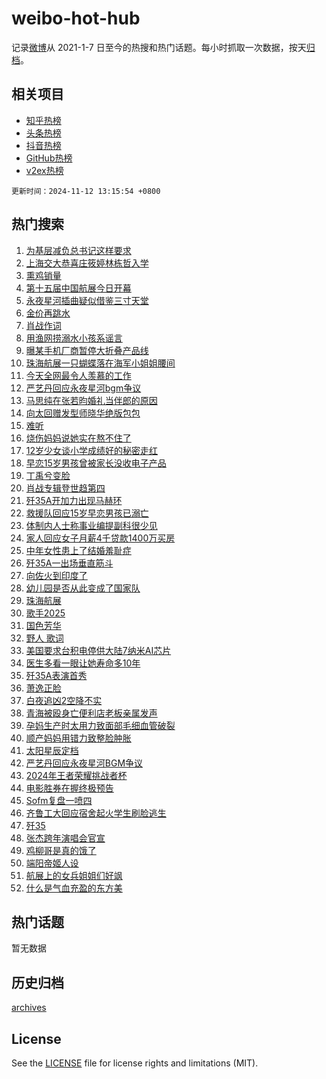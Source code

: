 # weibo-hot-hub

记录[微博](https://www.weibo.com)从 2021-1-7 日至今的热搜和热门话题。每小时抓取一次数据，按天[归档](archives)。

## 相关项目

- [知乎热榜](https://github.com/lonnyzhang423/zhihu-hot-hub)
- [头条热榜](https://github.com/lonnyzhang423/toutiao-hot-hub)
- [抖音热榜](https://github.com/lonnyzhang423/douyin-hot-hub)
- [GitHub热榜](https://github.com/lonnyzhang423/github-hot-hub)
- [v2ex热榜](https://github.com/lonnyzhang423/v2ex-hot-hub)


`更新时间：2024-11-12 13:15:54 +0800`

## 热门搜索

1. [为基层减负总书记这样要求](https://m.weibo.cn/search?containerid=100103type%3D1%26t%3D10%26q%3D%23%E4%B8%BA%E5%9F%BA%E5%B1%82%E5%87%8F%E8%B4%9F%E6%80%BB%E4%B9%A6%E8%AE%B0%E8%BF%99%E6%A0%B7%E8%A6%81%E6%B1%82%23&stream_entry_id=51&isnewpage=1&extparam=seat%3D1%26cate%3D10103%26pos%3D0%26filter_type%3Drealtimehot%26q%3D%2523%25E4%25B8%25BA%25E5%259F%25BA%25E5%25B1%2582%25E5%2587%258F%25E8%25B4%259F%25E6%2580%25BB%25E4%25B9%25A6%25E8%25AE%25B0%25E8%25BF%2599%25E6%25A0%25B7%25E8%25A6%2581%25E6%25B1%2582%2523%26c_type%3D51%26stream_entry_id%3D51%26dgr%3D0%26display_time%3D1731388552%26pre_seqid%3D17313885528670184328383)
1. [上海交大恭喜庄筱婷林栋哲入学](https://m.weibo.cn/search?containerid=100103type%3D1%26t%3D10%26q%3D%E4%B8%8A%E6%B5%B7%E4%BA%A4%E5%A4%A7%E6%81%AD%E5%96%9C%E5%BA%84%E7%AD%B1%E5%A9%B7%E6%9E%97%E6%A0%8B%E5%93%B2%E5%85%A5%E5%AD%A6&stream_entry_id=31&isnewpage=1&extparam=seat%3D1%26flag%3D1%26band_rank%3D1%26stream_entry_id%3D31%26realpos%3D1%26lcate%3D5001%26pos%3D0%26filter_type%3Drealtimehot%26q%3D%25E4%25B8%258A%25E6%25B5%25B7%25E4%25BA%25A4%25E5%25A4%25A7%25E6%2581%25AD%25E5%2596%259C%25E5%25BA%2584%25E7%25AD%25B1%25E5%25A9%25B7%25E6%259E%2597%25E6%25A0%258B%25E5%2593%25B2%25E5%2585%25A5%25E5%25AD%25A6%26c_type%3D31%26cate%3D5001%26dgr%3D0%26display_time%3D1731388552%26pre_seqid%3D17313885528670184328383)
1. [熏鸡销量](https://m.weibo.cn/search?containerid=100103type%3D1%26t%3D10%26q%3D%E7%86%8F%E9%B8%A1%E9%94%80%E9%87%8F&stream_entry_id=31&isnewpage=1&extparam=seat%3D1%26flag%3D1%26band_rank%3D2%26stream_entry_id%3D31%26realpos%3D2%26lcate%3D5001%26pos%3D1%26filter_type%3Drealtimehot%26q%3D%25E7%2586%258F%25E9%25B8%25A1%25E9%2594%2580%25E9%2587%258F%26c_type%3D31%26cate%3D5001%26dgr%3D0%26display_time%3D1731388552%26pre_seqid%3D17313885528670184328383)
1. [第十五届中国航展今日开幕](https://m.weibo.cn/search?containerid=100103type%3D1%26t%3D10%26q%3D%23%E7%AC%AC%E5%8D%81%E4%BA%94%E5%B1%8A%E4%B8%AD%E5%9B%BD%E8%88%AA%E5%B1%95%E4%BB%8A%E6%97%A5%E5%BC%80%E5%B9%95%23&stream_entry_id=31&isnewpage=1&extparam=seat%3D1%26flag%3D0%26band_rank%3D3%26stream_entry_id%3D31%26realpos%3D3%26lcate%3D5001%26pos%3D2%26filter_type%3Drealtimehot%26q%3D%2523%25E7%25AC%25AC%25E5%258D%2581%25E4%25BA%2594%25E5%25B1%258A%25E4%25B8%25AD%25E5%259B%25BD%25E8%2588%25AA%25E5%25B1%2595%25E4%25BB%258A%25E6%2597%25A5%25E5%25BC%2580%25E5%25B9%2595%2523%26c_type%3D31%26cate%3D5001%26dgr%3D0%26display_time%3D1731388552%26pre_seqid%3D17313885528670184328383)
1. [永夜星河插曲疑似借鉴三寸天堂](https://m.weibo.cn/search?containerid=100103type%3D1%26t%3D10%26q%3D%23%E6%B0%B8%E5%A4%9C%E6%98%9F%E6%B2%B3%E6%8F%92%E6%9B%B2%E7%96%91%E4%BC%BC%E5%80%9F%E9%89%B4%E4%B8%89%E5%AF%B8%E5%A4%A9%E5%A0%82%23&stream_entry_id=31&isnewpage=1&extparam=seat%3D1%26flag%3D1%26band_rank%3D4%26stream_entry_id%3D31%26realpos%3D4%26lcate%3D5001%26pos%3D3%26filter_type%3Drealtimehot%26q%3D%2523%25E6%25B0%25B8%25E5%25A4%259C%25E6%2598%259F%25E6%25B2%25B3%25E6%258F%2592%25E6%259B%25B2%25E7%2596%2591%25E4%25BC%25BC%25E5%2580%259F%25E9%2589%25B4%25E4%25B8%2589%25E5%25AF%25B8%25E5%25A4%25A9%25E5%25A0%2582%2523%26c_type%3D31%26cate%3D5001%26dgr%3D0%26display_time%3D1731388552%26pre_seqid%3D17313885528670184328383)
1. [金价再跳水](https://m.weibo.cn/search?containerid=100103type%3D1%26t%3D10%26q%3D%23%E9%87%91%E4%BB%B7%E5%86%8D%E8%B7%B3%E6%B0%B4%23&stream_entry_id=31&isnewpage=1&extparam=seat%3D1%26flag%3D2%26band_rank%3D5%26stream_entry_id%3D31%26realpos%3D5%26lcate%3D5001%26pos%3D4%26filter_type%3Drealtimehot%26q%3D%2523%25E9%2587%2591%25E4%25BB%25B7%25E5%2586%258D%25E8%25B7%25B3%25E6%25B0%25B4%2523%26c_type%3D31%26cate%3D5001%26dgr%3D0%26display_time%3D1731388552%26pre_seqid%3D17313885528670184328383)
1. [肖战作词](https://m.weibo.cn/search?containerid=100103type%3D1%26t%3D10%26q%3D%23%E8%82%96%E6%88%98%E4%BD%9C%E8%AF%8D%23&stream_entry_id=31&isnewpage=1&extparam=seat%3D1%26flag%3D16%26band_rank%3D6%26stream_entry_id%3D31%26realpos%3D6%26lcate%3D5001%26pos%3D5%26filter_type%3Drealtimehot%26q%3D%2523%25E8%2582%2596%25E6%2588%2598%25E4%25BD%259C%25E8%25AF%258D%2523%26c_type%3D31%26cate%3D5001%26dgr%3D0%26display_time%3D1731388552%26pre_seqid%3D17313885528670184328383)
1. [用渔网捞溺水小孩系谣言](https://m.weibo.cn/search?containerid=100103type%3D1%26t%3D10%26q%3D%23%E7%94%A8%E6%B8%94%E7%BD%91%E6%8D%9E%E6%BA%BA%E6%B0%B4%E5%B0%8F%E5%AD%A9%E7%B3%BB%E8%B0%A3%E8%A8%80%23&stream_entry_id=31&isnewpage=1&extparam=seat%3D1%26cate%3D5001%26band_rank%3D7%26stream_entry_id%3D31%26is_ad_pos%3D1%26lcate%3D5001%26pos%3D6%26filter_type%3Drealtimehot%26q%3D%2523%25E7%2594%25A8%25E6%25B8%2594%25E7%25BD%2591%25E6%258D%259E%25E6%25BA%25BA%25E6%25B0%25B4%25E5%25B0%258F%25E5%25AD%25A9%25E7%25B3%25BB%25E8%25B0%25A3%25E8%25A8%2580%2523%26c_type%3D31%26dgr%3D0%26adid%3D263979%26display_time%3D1731388552%26pre_seqid%3D17313885528670184328383)
1. [曝某手机厂商暂停大折叠产品线](https://m.weibo.cn/search?containerid=100103type%3D1%26t%3D10%26q%3D%23%E6%9B%9D%E6%9F%90%E6%89%8B%E6%9C%BA%E5%8E%82%E5%95%86%E6%9A%82%E5%81%9C%E5%A4%A7%E6%8A%98%E5%8F%A0%E4%BA%A7%E5%93%81%E7%BA%BF%23&stream_entry_id=31&isnewpage=1&extparam=seat%3D1%26flag%3D0%26band_rank%3D7%26stream_entry_id%3D31%26realpos%3D7%26lcate%3D5001%26pos%3D7%26filter_type%3Drealtimehot%26q%3D%2523%25E6%259B%259D%25E6%259F%2590%25E6%2589%258B%25E6%259C%25BA%25E5%258E%2582%25E5%2595%2586%25E6%259A%2582%25E5%2581%259C%25E5%25A4%25A7%25E6%258A%2598%25E5%258F%25A0%25E4%25BA%25A7%25E5%2593%2581%25E7%25BA%25BF%2523%26c_type%3D31%26cate%3D5001%26dgr%3D0%26display_time%3D1731388552%26pre_seqid%3D17313885528670184328383)
1. [珠海航展一只蝴蝶落在海军小姐姐腰间](https://m.weibo.cn/search?containerid=100103type%3D1%26t%3D10%26q%3D%23%E7%8F%A0%E6%B5%B7%E8%88%AA%E5%B1%95%E4%B8%80%E5%8F%AA%E8%9D%B4%E8%9D%B6%E8%90%BD%E5%9C%A8%E6%B5%B7%E5%86%9B%E5%B0%8F%E5%A7%90%E5%A7%90%E8%85%B0%E9%97%B4%23&stream_entry_id=31&isnewpage=1&extparam=seat%3D1%26flag%3D0%26band_rank%3D8%26stream_entry_id%3D31%26realpos%3D8%26lcate%3D5001%26pos%3D8%26filter_type%3Drealtimehot%26q%3D%2523%25E7%258F%25A0%25E6%25B5%25B7%25E8%2588%25AA%25E5%25B1%2595%25E4%25B8%2580%25E5%258F%25AA%25E8%259D%25B4%25E8%259D%25B6%25E8%2590%25BD%25E5%259C%25A8%25E6%25B5%25B7%25E5%2586%259B%25E5%25B0%258F%25E5%25A7%2590%25E5%25A7%2590%25E8%2585%25B0%25E9%2597%25B4%2523%26c_type%3D31%26cate%3D5001%26dgr%3D0%26display_time%3D1731388552%26pre_seqid%3D17313885528670184328383)
1. [今天全网最令人羡慕的工作](https://m.weibo.cn/search?containerid=100103type%3D1%26t%3D10%26q%3D%23%E4%BB%8A%E5%A4%A9%E5%85%A8%E7%BD%91%E6%9C%80%E4%BB%A4%E4%BA%BA%E7%BE%A1%E6%85%95%E7%9A%84%E5%B7%A5%E4%BD%9C%23&stream_entry_id=31&isnewpage=1&extparam=seat%3D1%26flag%3D1%26band_rank%3D9%26stream_entry_id%3D31%26realpos%3D9%26lcate%3D5001%26pos%3D9%26filter_type%3Drealtimehot%26q%3D%2523%25E4%25BB%258A%25E5%25A4%25A9%25E5%2585%25A8%25E7%25BD%2591%25E6%259C%2580%25E4%25BB%25A4%25E4%25BA%25BA%25E7%25BE%25A1%25E6%2585%2595%25E7%259A%2584%25E5%25B7%25A5%25E4%25BD%259C%2523%26c_type%3D31%26cate%3D5001%26dgr%3D0%26display_time%3D1731388552%26pre_seqid%3D17313885528670184328383)
1. [严艺丹回应永夜星河bgm争议](https://m.weibo.cn/search?containerid=100103type%3D1%26t%3D10%26q%3D%23%E4%B8%A5%E8%89%BA%E4%B8%B9%E5%9B%9E%E5%BA%94%E6%B0%B8%E5%A4%9C%E6%98%9F%E6%B2%B3bgm%E4%BA%89%E8%AE%AE%23&stream_entry_id=31&isnewpage=1&extparam=seat%3D1%26flag%3D1%26band_rank%3D10%26stream_entry_id%3D31%26realpos%3D10%26lcate%3D5001%26pos%3D10%26filter_type%3Drealtimehot%26q%3D%2523%25E4%25B8%25A5%25E8%2589%25BA%25E4%25B8%25B9%25E5%259B%259E%25E5%25BA%2594%25E6%25B0%25B8%25E5%25A4%259C%25E6%2598%259F%25E6%25B2%25B3bgm%25E4%25BA%2589%25E8%25AE%25AE%2523%26c_type%3D31%26cate%3D5001%26dgr%3D0%26display_time%3D1731388552%26pre_seqid%3D17313885528670184328383)
1. [马思纯在张若昀婚礼当伴郎的原因](https://m.weibo.cn/search?containerid=100103type%3D1%26t%3D10%26q%3D%E9%A9%AC%E6%80%9D%E7%BA%AF%E5%9C%A8%E5%BC%A0%E8%8B%A5%E6%98%80%E5%A9%9A%E7%A4%BC%E5%BD%93%E4%BC%B4%E9%83%8E%E7%9A%84%E5%8E%9F%E5%9B%A0&stream_entry_id=31&isnewpage=1&extparam=seat%3D1%26flag%3D1%26band_rank%3D11%26stream_entry_id%3D31%26realpos%3D11%26lcate%3D5001%26pos%3D11%26filter_type%3Drealtimehot%26q%3D%25E9%25A9%25AC%25E6%2580%259D%25E7%25BA%25AF%25E5%259C%25A8%25E5%25BC%25A0%25E8%258B%25A5%25E6%2598%2580%25E5%25A9%259A%25E7%25A4%25BC%25E5%25BD%2593%25E4%25BC%25B4%25E9%2583%258E%25E7%259A%2584%25E5%258E%259F%25E5%259B%25A0%26c_type%3D31%26cate%3D5001%26dgr%3D0%26display_time%3D1731388552%26pre_seqid%3D17313885528670184328383)
1. [向太回赠发型师晓华绝版包包](https://m.weibo.cn/search?containerid=100103type%3D1%26t%3D10%26q%3D%23%E5%90%91%E5%A4%AA%E5%9B%9E%E8%B5%A0%E5%8F%91%E5%9E%8B%E5%B8%88%E6%99%93%E5%8D%8E%E7%BB%9D%E7%89%88%E5%8C%85%E5%8C%85%23&stream_entry_id=31&isnewpage=1&extparam=seat%3D1%26flag%3D1%26band_rank%3D12%26stream_entry_id%3D31%26realpos%3D12%26lcate%3D5001%26pos%3D12%26filter_type%3Drealtimehot%26q%3D%2523%25E5%2590%2591%25E5%25A4%25AA%25E5%259B%259E%25E8%25B5%25A0%25E5%258F%2591%25E5%259E%258B%25E5%25B8%2588%25E6%2599%2593%25E5%258D%258E%25E7%25BB%259D%25E7%2589%2588%25E5%258C%2585%25E5%258C%2585%2523%26c_type%3D31%26cate%3D5001%26dgr%3D0%26display_time%3D1731388552%26pre_seqid%3D17313885528670184328383)
1. [难听](https://m.weibo.cn/search?containerid=100103type%3D1%26t%3D10%26q%3D%E9%9A%BE%E5%90%AC&stream_entry_id=31&isnewpage=1&extparam=seat%3D1%26flag%3D2%26band_rank%3D13%26stream_entry_id%3D31%26realpos%3D13%26lcate%3D5001%26pos%3D13%26filter_type%3Drealtimehot%26q%3D%25E9%259A%25BE%25E5%2590%25AC%26c_type%3D31%26cate%3D5001%26dgr%3D0%26display_time%3D1731388552%26pre_seqid%3D17313885528670184328383)
1. [烧伤妈妈说她实在熬不住了](https://m.weibo.cn/search?containerid=100103type%3D1%26t%3D10%26q%3D%23%E7%83%A7%E4%BC%A4%E5%A6%88%E5%A6%88%E8%AF%B4%E5%A5%B9%E5%AE%9E%E5%9C%A8%E7%86%AC%E4%B8%8D%E4%BD%8F%E4%BA%86%23&stream_entry_id=31&isnewpage=1&extparam=seat%3D1%26flag%3D2%26band_rank%3D14%26stream_entry_id%3D31%26realpos%3D14%26lcate%3D5001%26pos%3D14%26filter_type%3Drealtimehot%26q%3D%2523%25E7%2583%25A7%25E4%25BC%25A4%25E5%25A6%2588%25E5%25A6%2588%25E8%25AF%25B4%25E5%25A5%25B9%25E5%25AE%259E%25E5%259C%25A8%25E7%2586%25AC%25E4%25B8%258D%25E4%25BD%258F%25E4%25BA%2586%2523%26c_type%3D31%26cate%3D5001%26dgr%3D0%26display_time%3D1731388552%26pre_seqid%3D17313885528670184328383)
1. [12岁少女谈小学成绩好的秘密走红](https://m.weibo.cn/search?containerid=100103type%3D1%26t%3D10%26q%3D%2312%E5%B2%81%E5%B0%91%E5%A5%B3%E8%B0%88%E5%B0%8F%E5%AD%A6%E6%88%90%E7%BB%A9%E5%A5%BD%E7%9A%84%E7%A7%98%E5%AF%86%E8%B5%B0%E7%BA%A2%23&stream_entry_id=31&isnewpage=1&extparam=seat%3D1%26flag%3D0%26band_rank%3D15%26stream_entry_id%3D31%26realpos%3D15%26lcate%3D5001%26pos%3D15%26filter_type%3Drealtimehot%26q%3D%252312%25E5%25B2%2581%25E5%25B0%2591%25E5%25A5%25B3%25E8%25B0%2588%25E5%25B0%258F%25E5%25AD%25A6%25E6%2588%2590%25E7%25BB%25A9%25E5%25A5%25BD%25E7%259A%2584%25E7%25A7%2598%25E5%25AF%2586%25E8%25B5%25B0%25E7%25BA%25A2%2523%26c_type%3D31%26cate%3D5001%26dgr%3D0%26display_time%3D1731388552%26pre_seqid%3D17313885528670184328383)
1. [早恋15岁男孩曾被家长没收电子产品](https://m.weibo.cn/search?containerid=100103type%3D1%26t%3D10%26q%3D%23%E6%97%A9%E6%81%8B15%E5%B2%81%E7%94%B7%E5%AD%A9%E6%9B%BE%E8%A2%AB%E5%AE%B6%E9%95%BF%E6%B2%A1%E6%94%B6%E7%94%B5%E5%AD%90%E4%BA%A7%E5%93%81%23&stream_entry_id=31&isnewpage=1&extparam=seat%3D1%26flag%3D0%26band_rank%3D16%26stream_entry_id%3D31%26realpos%3D16%26lcate%3D5001%26pos%3D16%26filter_type%3Drealtimehot%26q%3D%2523%25E6%2597%25A9%25E6%2581%258B15%25E5%25B2%2581%25E7%2594%25B7%25E5%25AD%25A9%25E6%259B%25BE%25E8%25A2%25AB%25E5%25AE%25B6%25E9%2595%25BF%25E6%25B2%25A1%25E6%2594%25B6%25E7%2594%25B5%25E5%25AD%2590%25E4%25BA%25A7%25E5%2593%2581%2523%26c_type%3D31%26cate%3D5001%26dgr%3D0%26display_time%3D1731388552%26pre_seqid%3D17313885528670184328383)
1. [丁禹兮变脸](https://m.weibo.cn/search?containerid=100103type%3D1%26t%3D10%26q%3D%23%E4%B8%81%E7%A6%B9%E5%85%AE%E5%8F%98%E8%84%B8%23&stream_entry_id=31&isnewpage=1&extparam=seat%3D1%26flag%3D1%26band_rank%3D17%26stream_entry_id%3D31%26realpos%3D17%26lcate%3D5001%26pos%3D17%26filter_type%3Drealtimehot%26q%3D%2523%25E4%25B8%2581%25E7%25A6%25B9%25E5%2585%25AE%25E5%258F%2598%25E8%2584%25B8%2523%26c_type%3D31%26cate%3D5001%26dgr%3D0%26display_time%3D1731388552%26pre_seqid%3D17313885528670184328383)
1. [肖战专辑登世趋第四](https://m.weibo.cn/search?containerid=100103type%3D1%26t%3D10%26q%3D%23%E8%82%96%E6%88%98%E4%B8%93%E8%BE%91%E7%99%BB%E4%B8%96%E8%B6%8B%E7%AC%AC%E5%9B%9B%23&stream_entry_id=31&isnewpage=1&extparam=seat%3D1%26flag%3D1%26band_rank%3D18%26stream_entry_id%3D31%26realpos%3D18%26lcate%3D5001%26pos%3D18%26filter_type%3Drealtimehot%26q%3D%2523%25E8%2582%2596%25E6%2588%2598%25E4%25B8%2593%25E8%25BE%2591%25E7%2599%25BB%25E4%25B8%2596%25E8%25B6%258B%25E7%25AC%25AC%25E5%259B%259B%2523%26c_type%3D31%26cate%3D5001%26dgr%3D0%26display_time%3D1731388552%26pre_seqid%3D17313885528670184328383)
1. [歼35A开加力出现马赫环](https://m.weibo.cn/search?containerid=100103type%3D1%26t%3D10%26q%3D%23%E6%AD%BC35A%E5%BC%80%E5%8A%A0%E5%8A%9B%E5%87%BA%E7%8E%B0%E9%A9%AC%E8%B5%AB%E7%8E%AF%23&stream_entry_id=31&isnewpage=1&extparam=seat%3D1%26flag%3D1%26band_rank%3D19%26stream_entry_id%3D31%26realpos%3D19%26lcate%3D5001%26pos%3D19%26filter_type%3Drealtimehot%26q%3D%2523%25E6%25AD%25BC35A%25E5%25BC%2580%25E5%258A%25A0%25E5%258A%259B%25E5%2587%25BA%25E7%258E%25B0%25E9%25A9%25AC%25E8%25B5%25AB%25E7%258E%25AF%2523%26c_type%3D31%26cate%3D5001%26dgr%3D0%26display_time%3D1731388552%26pre_seqid%3D17313885528670184328383)
1. [救援队回应15岁早恋男孩已溺亡](https://m.weibo.cn/search?containerid=100103type%3D1%26t%3D10%26q%3D%23%E6%95%91%E6%8F%B4%E9%98%9F%E5%9B%9E%E5%BA%9415%E5%B2%81%E6%97%A9%E6%81%8B%E7%94%B7%E5%AD%A9%E5%B7%B2%E6%BA%BA%E4%BA%A1%23&stream_entry_id=31&isnewpage=1&extparam=seat%3D1%26flag%3D1%26band_rank%3D20%26stream_entry_id%3D31%26realpos%3D20%26lcate%3D5001%26pos%3D20%26filter_type%3Drealtimehot%26q%3D%2523%25E6%2595%2591%25E6%258F%25B4%25E9%2598%259F%25E5%259B%259E%25E5%25BA%259415%25E5%25B2%2581%25E6%2597%25A9%25E6%2581%258B%25E7%2594%25B7%25E5%25AD%25A9%25E5%25B7%25B2%25E6%25BA%25BA%25E4%25BA%25A1%2523%26c_type%3D31%26cate%3D5001%26dgr%3D0%26display_time%3D1731388552%26pre_seqid%3D17313885528670184328383)
1. [体制内人士称事业编提副科很少见](https://m.weibo.cn/search?containerid=100103type%3D1%26t%3D10%26q%3D%23%E4%BD%93%E5%88%B6%E5%86%85%E4%BA%BA%E5%A3%AB%E7%A7%B0%E4%BA%8B%E4%B8%9A%E7%BC%96%E6%8F%90%E5%89%AF%E7%A7%91%E5%BE%88%E5%B0%91%E8%A7%81%23&stream_entry_id=31&isnewpage=1&extparam=seat%3D1%26flag%3D2%26band_rank%3D21%26stream_entry_id%3D31%26realpos%3D21%26lcate%3D5001%26pos%3D21%26filter_type%3Drealtimehot%26q%3D%2523%25E4%25BD%2593%25E5%2588%25B6%25E5%2586%2585%25E4%25BA%25BA%25E5%25A3%25AB%25E7%25A7%25B0%25E4%25BA%258B%25E4%25B8%259A%25E7%25BC%2596%25E6%258F%2590%25E5%2589%25AF%25E7%25A7%2591%25E5%25BE%2588%25E5%25B0%2591%25E8%25A7%2581%2523%26c_type%3D31%26cate%3D5001%26dgr%3D0%26display_time%3D1731388552%26pre_seqid%3D17313885528670184328383)
1. [家人回应女子月薪4千贷款1400万买房](https://m.weibo.cn/search?containerid=100103type%3D1%26t%3D10%26q%3D%23%E5%AE%B6%E4%BA%BA%E5%9B%9E%E5%BA%94%E5%A5%B3%E5%AD%90%E6%9C%88%E8%96%AA4%E5%8D%83%E8%B4%B7%E6%AC%BE1400%E4%B8%87%E4%B9%B0%E6%88%BF%23&stream_entry_id=31&isnewpage=1&extparam=seat%3D1%26flag%3D1%26band_rank%3D22%26stream_entry_id%3D31%26realpos%3D22%26lcate%3D5001%26pos%3D22%26filter_type%3Drealtimehot%26q%3D%2523%25E5%25AE%25B6%25E4%25BA%25BA%25E5%259B%259E%25E5%25BA%2594%25E5%25A5%25B3%25E5%25AD%2590%25E6%259C%2588%25E8%2596%25AA4%25E5%258D%2583%25E8%25B4%25B7%25E6%25AC%25BE1400%25E4%25B8%2587%25E4%25B9%25B0%25E6%2588%25BF%2523%26c_type%3D31%26cate%3D5001%26dgr%3D0%26display_time%3D1731388552%26pre_seqid%3D17313885528670184328383)
1. [中年女性患上了结婚羞耻症](https://m.weibo.cn/search?containerid=100103type%3D1%26t%3D10%26q%3D%23%E4%B8%AD%E5%B9%B4%E5%A5%B3%E6%80%A7%E6%82%A3%E4%B8%8A%E4%BA%86%E7%BB%93%E5%A9%9A%E7%BE%9E%E8%80%BB%E7%97%87%23&stream_entry_id=31&isnewpage=1&extparam=seat%3D1%26flag%3D1%26band_rank%3D23%26stream_entry_id%3D31%26realpos%3D23%26lcate%3D5001%26pos%3D23%26filter_type%3Drealtimehot%26q%3D%2523%25E4%25B8%25AD%25E5%25B9%25B4%25E5%25A5%25B3%25E6%2580%25A7%25E6%2582%25A3%25E4%25B8%258A%25E4%25BA%2586%25E7%25BB%2593%25E5%25A9%259A%25E7%25BE%259E%25E8%2580%25BB%25E7%2597%2587%2523%26c_type%3D31%26cate%3D5001%26dgr%3D0%26display_time%3D1731388552%26pre_seqid%3D17313885528670184328383)
1. [歼35A一出场垂直筋斗](https://m.weibo.cn/search?containerid=100103type%3D1%26t%3D10%26q%3D%23%E6%AD%BC35A%E4%B8%80%E5%87%BA%E5%9C%BA%E5%9E%82%E7%9B%B4%E7%AD%8B%E6%96%97%23&stream_entry_id=31&isnewpage=1&extparam=seat%3D1%26flag%3D1%26band_rank%3D24%26stream_entry_id%3D31%26realpos%3D24%26lcate%3D5001%26pos%3D24%26filter_type%3Drealtimehot%26q%3D%2523%25E6%25AD%25BC35A%25E4%25B8%2580%25E5%2587%25BA%25E5%259C%25BA%25E5%259E%2582%25E7%259B%25B4%25E7%25AD%258B%25E6%2596%2597%2523%26c_type%3D31%26cate%3D5001%26dgr%3D0%26display_time%3D1731388552%26pre_seqid%3D17313885528670184328383)
1. [向佐火到印度了](https://m.weibo.cn/search?containerid=100103type%3D1%26t%3D10%26q%3D%E5%90%91%E4%BD%90%E7%81%AB%E5%88%B0%E5%8D%B0%E5%BA%A6%E4%BA%86&stream_entry_id=31&isnewpage=1&extparam=seat%3D1%26flag%3D1%26band_rank%3D25%26stream_entry_id%3D31%26realpos%3D25%26lcate%3D5001%26pos%3D25%26filter_type%3Drealtimehot%26q%3D%25E5%2590%2591%25E4%25BD%2590%25E7%2581%25AB%25E5%2588%25B0%25E5%258D%25B0%25E5%25BA%25A6%25E4%25BA%2586%26c_type%3D31%26cate%3D5001%26dgr%3D0%26display_time%3D1731388552%26pre_seqid%3D17313885528670184328383)
1. [幼儿园是否从此变成了国家队](https://m.weibo.cn/search?containerid=100103type%3D1%26t%3D10%26q%3D%23%E5%B9%BC%E5%84%BF%E5%9B%AD%E6%98%AF%E5%90%A6%E4%BB%8E%E6%AD%A4%E5%8F%98%E6%88%90%E4%BA%86%E5%9B%BD%E5%AE%B6%E9%98%9F%23&stream_entry_id=31&isnewpage=1&extparam=seat%3D1%26flag%3D1%26band_rank%3D26%26stream_entry_id%3D31%26realpos%3D26%26lcate%3D5001%26pos%3D26%26filter_type%3Drealtimehot%26q%3D%2523%25E5%25B9%25BC%25E5%2584%25BF%25E5%259B%25AD%25E6%2598%25AF%25E5%2590%25A6%25E4%25BB%258E%25E6%25AD%25A4%25E5%258F%2598%25E6%2588%2590%25E4%25BA%2586%25E5%259B%25BD%25E5%25AE%25B6%25E9%2598%259F%2523%26c_type%3D31%26cate%3D5001%26dgr%3D0%26display_time%3D1731388552%26pre_seqid%3D17313885528670184328383)
1. [珠海航展](https://m.weibo.cn/search?containerid=100103type%3D1%26t%3D10%26q%3D%23%E7%8F%A0%E6%B5%B7%E8%88%AA%E5%B1%95%23&stream_entry_id=31&isnewpage=1&extparam=seat%3D1%26flag%3D0%26band_rank%3D27%26stream_entry_id%3D31%26realpos%3D27%26lcate%3D5001%26pos%3D27%26filter_type%3Drealtimehot%26q%3D%2523%25E7%258F%25A0%25E6%25B5%25B7%25E8%2588%25AA%25E5%25B1%2595%2523%26c_type%3D31%26cate%3D5001%26dgr%3D0%26display_time%3D1731388552%26pre_seqid%3D17313885528670184328383)
1. [歌手2025](https://m.weibo.cn/search?containerid=100103type%3D1%26t%3D10%26q%3D%E6%AD%8C%E6%89%8B2025&stream_entry_id=31&isnewpage=1&extparam=seat%3D1%26flag%3D0%26band_rank%3D28%26stream_entry_id%3D31%26realpos%3D28%26lcate%3D5001%26pos%3D28%26filter_type%3Drealtimehot%26q%3D%25E6%25AD%258C%25E6%2589%258B2025%26c_type%3D31%26cate%3D5001%26dgr%3D0%26display_time%3D1731388552%26pre_seqid%3D17313885528670184328383)
1. [国色芳华](https://m.weibo.cn/search?containerid=100103type%3D1%26t%3D10%26q%3D%E5%9B%BD%E8%89%B2%E8%8A%B3%E5%8D%8E&stream_entry_id=31&isnewpage=1&extparam=seat%3D1%26flag%3D1%26band_rank%3D29%26stream_entry_id%3D31%26realpos%3D29%26lcate%3D5001%26pos%3D29%26filter_type%3Drealtimehot%26q%3D%25E5%259B%25BD%25E8%2589%25B2%25E8%258A%25B3%25E5%258D%258E%26c_type%3D31%26cate%3D5001%26dgr%3D0%26display_time%3D1731388552%26pre_seqid%3D17313885528670184328383)
1. [野人 歌词](https://m.weibo.cn/search?containerid=100103type%3D1%26t%3D10%26q%3D%E9%87%8E%E4%BA%BA+%E6%AD%8C%E8%AF%8D&stream_entry_id=31&isnewpage=1&extparam=seat%3D1%26flag%3D0%26band_rank%3D30%26stream_entry_id%3D31%26realpos%3D30%26lcate%3D5001%26pos%3D30%26filter_type%3Drealtimehot%26q%3D%25E9%2587%258E%25E4%25BA%25BA%2520%25E6%25AD%258C%25E8%25AF%258D%26c_type%3D31%26cate%3D5001%26dgr%3D0%26display_time%3D1731388552%26pre_seqid%3D17313885528670184328383)
1. [美国要求台积电停供大陆7纳米AI芯片](https://m.weibo.cn/search?containerid=100103type%3D1%26t%3D10%26q%3D%23%E7%BE%8E%E5%9B%BD%E8%A6%81%E6%B1%82%E5%8F%B0%E7%A7%AF%E7%94%B5%E5%81%9C%E4%BE%9B%E5%A4%A7%E9%99%867%E7%BA%B3%E7%B1%B3AI%E8%8A%AF%E7%89%87%23&stream_entry_id=31&isnewpage=1&extparam=seat%3D1%26flag%3D0%26band_rank%3D31%26stream_entry_id%3D31%26realpos%3D31%26lcate%3D5001%26pos%3D31%26filter_type%3Drealtimehot%26q%3D%2523%25E7%25BE%258E%25E5%259B%25BD%25E8%25A6%2581%25E6%25B1%2582%25E5%258F%25B0%25E7%25A7%25AF%25E7%2594%25B5%25E5%2581%259C%25E4%25BE%259B%25E5%25A4%25A7%25E9%2599%25867%25E7%25BA%25B3%25E7%25B1%25B3AI%25E8%258A%25AF%25E7%2589%2587%2523%26c_type%3D31%26cate%3D5001%26dgr%3D0%26display_time%3D1731388552%26pre_seqid%3D17313885528670184328383)
1. [医生多看一眼让她寿命多10年](https://m.weibo.cn/search?containerid=100103type%3D1%26t%3D10%26q%3D%23%E5%8C%BB%E7%94%9F%E5%A4%9A%E7%9C%8B%E4%B8%80%E7%9C%BC%E8%AE%A9%E5%A5%B9%E5%AF%BF%E5%91%BD%E5%A4%9A10%E5%B9%B4%23&stream_entry_id=31&isnewpage=1&extparam=seat%3D1%26flag%3D1%26band_rank%3D32%26stream_entry_id%3D31%26realpos%3D32%26lcate%3D5001%26pos%3D32%26filter_type%3Drealtimehot%26q%3D%2523%25E5%258C%25BB%25E7%2594%259F%25E5%25A4%259A%25E7%259C%258B%25E4%25B8%2580%25E7%259C%25BC%25E8%25AE%25A9%25E5%25A5%25B9%25E5%25AF%25BF%25E5%2591%25BD%25E5%25A4%259A10%25E5%25B9%25B4%2523%26c_type%3D31%26cate%3D5001%26dgr%3D0%26display_time%3D1731388552%26pre_seqid%3D17313885528670184328383)
1. [歼35A表演首秀](https://m.weibo.cn/search?containerid=100103type%3D1%26t%3D10%26q%3D%23%E6%AD%BC35A%E8%A1%A8%E6%BC%94%E9%A6%96%E7%A7%80%23&stream_entry_id=31&isnewpage=1&extparam=seat%3D1%26flag%3D1%26band_rank%3D33%26stream_entry_id%3D31%26realpos%3D33%26lcate%3D5001%26pos%3D33%26filter_type%3Drealtimehot%26q%3D%2523%25E6%25AD%25BC35A%25E8%25A1%25A8%25E6%25BC%2594%25E9%25A6%2596%25E7%25A7%2580%2523%26c_type%3D31%26cate%3D5001%26dgr%3D0%26display_time%3D1731388552%26pre_seqid%3D17313885528670184328383)
1. [萧逸正脸](https://m.weibo.cn/search?containerid=100103type%3D1%26t%3D10%26q%3D%E8%90%A7%E9%80%B8%E6%AD%A3%E8%84%B8&stream_entry_id=31&isnewpage=1&extparam=seat%3D1%26flag%3D1%26band_rank%3D34%26stream_entry_id%3D31%26realpos%3D34%26lcate%3D5001%26pos%3D34%26filter_type%3Drealtimehot%26q%3D%25E8%2590%25A7%25E9%2580%25B8%25E6%25AD%25A3%25E8%2584%25B8%26c_type%3D31%26cate%3D5001%26dgr%3D0%26display_time%3D1731388552%26pre_seqid%3D17313885528670184328383)
1. [白夜追凶2空降不实](https://m.weibo.cn/search?containerid=100103type%3D1%26t%3D10%26q%3D%23%E7%99%BD%E5%A4%9C%E8%BF%BD%E5%87%B62%E7%A9%BA%E9%99%8D%E4%B8%8D%E5%AE%9E%23&stream_entry_id=31&isnewpage=1&extparam=seat%3D1%26flag%3D0%26band_rank%3D35%26stream_entry_id%3D31%26realpos%3D35%26lcate%3D5001%26pos%3D35%26filter_type%3Drealtimehot%26q%3D%2523%25E7%2599%25BD%25E5%25A4%259C%25E8%25BF%25BD%25E5%2587%25B62%25E7%25A9%25BA%25E9%2599%258D%25E4%25B8%258D%25E5%25AE%259E%2523%26c_type%3D31%26cate%3D5001%26dgr%3D0%26display_time%3D1731388552%26pre_seqid%3D17313885528670184328383)
1. [青海被殴身亡便利店老板亲属发声](https://m.weibo.cn/search?containerid=100103type%3D1%26t%3D10%26q%3D%23%E9%9D%92%E6%B5%B7%E8%A2%AB%E6%AE%B4%E8%BA%AB%E4%BA%A1%E4%BE%BF%E5%88%A9%E5%BA%97%E8%80%81%E6%9D%BF%E4%BA%B2%E5%B1%9E%E5%8F%91%E5%A3%B0%23&stream_entry_id=31&isnewpage=1&extparam=seat%3D1%26flag%3D1%26band_rank%3D36%26stream_entry_id%3D31%26realpos%3D36%26lcate%3D5001%26pos%3D36%26filter_type%3Drealtimehot%26q%3D%2523%25E9%259D%2592%25E6%25B5%25B7%25E8%25A2%25AB%25E6%25AE%25B4%25E8%25BA%25AB%25E4%25BA%25A1%25E4%25BE%25BF%25E5%2588%25A9%25E5%25BA%2597%25E8%2580%2581%25E6%259D%25BF%25E4%25BA%25B2%25E5%25B1%259E%25E5%258F%2591%25E5%25A3%25B0%2523%26c_type%3D31%26cate%3D5001%26dgr%3D0%26display_time%3D1731388552%26pre_seqid%3D17313885528670184328383)
1. [孕妈生产时太用力致面部毛细血管破裂](https://m.weibo.cn/search?containerid=100103type%3D1%26t%3D10%26q%3D%23%E5%AD%95%E5%A6%88%E7%94%9F%E4%BA%A7%E6%97%B6%E5%A4%AA%E7%94%A8%E5%8A%9B%E8%87%B4%E9%9D%A2%E9%83%A8%E6%AF%9B%E7%BB%86%E8%A1%80%E7%AE%A1%E7%A0%B4%E8%A3%82%23&stream_entry_id=31&isnewpage=1&extparam=seat%3D1%26flag%3D1%26band_rank%3D37%26stream_entry_id%3D31%26realpos%3D37%26lcate%3D5001%26pos%3D37%26filter_type%3Drealtimehot%26q%3D%2523%25E5%25AD%2595%25E5%25A6%2588%25E7%2594%259F%25E4%25BA%25A7%25E6%2597%25B6%25E5%25A4%25AA%25E7%2594%25A8%25E5%258A%259B%25E8%2587%25B4%25E9%259D%25A2%25E9%2583%25A8%25E6%25AF%259B%25E7%25BB%2586%25E8%25A1%2580%25E7%25AE%25A1%25E7%25A0%25B4%25E8%25A3%2582%2523%26c_type%3D31%26cate%3D5001%26dgr%3D0%26display_time%3D1731388552%26pre_seqid%3D17313885528670184328383)
1. [顺产妈妈用错力致整脸肿胀](https://m.weibo.cn/search?containerid=100103type%3D1%26t%3D10%26q%3D%23%E9%A1%BA%E4%BA%A7%E5%A6%88%E5%A6%88%E7%94%A8%E9%94%99%E5%8A%9B%E8%87%B4%E6%95%B4%E8%84%B8%E8%82%BF%E8%83%80%23&stream_entry_id=31&isnewpage=1&extparam=seat%3D1%26flag%3D0%26band_rank%3D38%26stream_entry_id%3D31%26realpos%3D38%26lcate%3D5001%26pos%3D38%26filter_type%3Drealtimehot%26q%3D%2523%25E9%25A1%25BA%25E4%25BA%25A7%25E5%25A6%2588%25E5%25A6%2588%25E7%2594%25A8%25E9%2594%2599%25E5%258A%259B%25E8%2587%25B4%25E6%2595%25B4%25E8%2584%25B8%25E8%2582%25BF%25E8%2583%2580%2523%26c_type%3D31%26cate%3D5001%26dgr%3D0%26display_time%3D1731388552%26pre_seqid%3D17313885528670184328383)
1. [太阳星辰定档](https://m.weibo.cn/search?containerid=100103type%3D1%26t%3D10%26q%3D%23%E5%A4%AA%E9%98%B3%E6%98%9F%E8%BE%B0%E5%AE%9A%E6%A1%A3%23&stream_entry_id=31&isnewpage=1&extparam=seat%3D1%26flag%3D0%26band_rank%3D39%26stream_entry_id%3D31%26realpos%3D39%26lcate%3D5001%26pos%3D39%26filter_type%3Drealtimehot%26q%3D%2523%25E5%25A4%25AA%25E9%2598%25B3%25E6%2598%259F%25E8%25BE%25B0%25E5%25AE%259A%25E6%25A1%25A3%2523%26c_type%3D31%26cate%3D5001%26dgr%3D0%26display_time%3D1731388552%26pre_seqid%3D17313885528670184328383)
1. [严艺丹回应永夜星河BGM争议](https://m.weibo.cn/search?containerid=100103type%3D1%26t%3D10%26q%3D%23%E4%B8%A5%E8%89%BA%E4%B8%B9%E5%9B%9E%E5%BA%94%E6%B0%B8%E5%A4%9C%E6%98%9F%E6%B2%B3BGM%E4%BA%89%E8%AE%AE%23&stream_entry_id=31&isnewpage=1&extparam=seat%3D1%26flag%3D1%26band_rank%3D40%26stream_entry_id%3D31%26realpos%3D40%26lcate%3D5001%26pos%3D40%26filter_type%3Drealtimehot%26q%3D%2523%25E4%25B8%25A5%25E8%2589%25BA%25E4%25B8%25B9%25E5%259B%259E%25E5%25BA%2594%25E6%25B0%25B8%25E5%25A4%259C%25E6%2598%259F%25E6%25B2%25B3BGM%25E4%25BA%2589%25E8%25AE%25AE%2523%26c_type%3D31%26cate%3D5001%26dgr%3D0%26display_time%3D1731388552%26pre_seqid%3D17313885528670184328383)
1. [2024年王者荣耀挑战者杯](https://m.weibo.cn/search?containerid=100103type%3D1%26t%3D10%26q%3D%232024%E5%B9%B4%E7%8E%8B%E8%80%85%E8%8D%A3%E8%80%80%E6%8C%91%E6%88%98%E8%80%85%E6%9D%AF%23&stream_entry_id=31&isnewpage=1&extparam=seat%3D1%26flag%3D1%26band_rank%3D41%26stream_entry_id%3D31%26realpos%3D41%26lcate%3D5001%26pos%3D41%26filter_type%3Drealtimehot%26q%3D%25232024%25E5%25B9%25B4%25E7%258E%258B%25E8%2580%2585%25E8%258D%25A3%25E8%2580%2580%25E6%258C%2591%25E6%2588%2598%25E8%2580%2585%25E6%259D%25AF%2523%26c_type%3D31%26cate%3D5001%26dgr%3D0%26display_time%3D1731388552%26pre_seqid%3D17313885528670184328383)
1. [电影胜券在握终极预告](https://m.weibo.cn/search?containerid=100103type%3D1%26t%3D10%26q%3D%23%E7%94%B5%E5%BD%B1%E8%83%9C%E5%88%B8%E5%9C%A8%E6%8F%A1%E7%BB%88%E6%9E%81%E9%A2%84%E5%91%8A%23&stream_entry_id=31&isnewpage=1&extparam=seat%3D1%26flag%3D1%26band_rank%3D42%26stream_entry_id%3D31%26realpos%3D42%26lcate%3D5001%26pos%3D42%26filter_type%3Drealtimehot%26q%3D%2523%25E7%2594%25B5%25E5%25BD%25B1%25E8%2583%259C%25E5%2588%25B8%25E5%259C%25A8%25E6%258F%25A1%25E7%25BB%2588%25E6%259E%2581%25E9%25A2%2584%25E5%2591%258A%2523%26c_type%3D31%26cate%3D5001%26dgr%3D0%26display_time%3D1731388552%26pre_seqid%3D17313885528670184328383)
1. [Sofm复盘一喷四](https://m.weibo.cn/search?containerid=100103type%3D1%26t%3D10%26q%3D%23Sofm%E5%A4%8D%E7%9B%98%E4%B8%80%E5%96%B7%E5%9B%9B%23&stream_entry_id=31&isnewpage=1&extparam=seat%3D1%26flag%3D1%26band_rank%3D43%26stream_entry_id%3D31%26realpos%3D43%26lcate%3D5001%26pos%3D43%26filter_type%3Drealtimehot%26q%3D%2523Sofm%25E5%25A4%258D%25E7%259B%2598%25E4%25B8%2580%25E5%2596%25B7%25E5%259B%259B%2523%26c_type%3D31%26cate%3D5001%26dgr%3D0%26display_time%3D1731388552%26pre_seqid%3D17313885528670184328383)
1. [齐鲁工大回应宿舍起火学生刷脸逃生](https://m.weibo.cn/search?containerid=100103type%3D1%26t%3D10%26q%3D%23%E9%BD%90%E9%B2%81%E5%B7%A5%E5%A4%A7%E5%9B%9E%E5%BA%94%E5%AE%BF%E8%88%8D%E8%B5%B7%E7%81%AB%E5%AD%A6%E7%94%9F%E5%88%B7%E8%84%B8%E9%80%83%E7%94%9F%23&stream_entry_id=31&isnewpage=1&extparam=seat%3D1%26flag%3D0%26band_rank%3D44%26stream_entry_id%3D31%26realpos%3D44%26lcate%3D5001%26pos%3D44%26filter_type%3Drealtimehot%26q%3D%2523%25E9%25BD%2590%25E9%25B2%2581%25E5%25B7%25A5%25E5%25A4%25A7%25E5%259B%259E%25E5%25BA%2594%25E5%25AE%25BF%25E8%2588%258D%25E8%25B5%25B7%25E7%2581%25AB%25E5%25AD%25A6%25E7%2594%259F%25E5%2588%25B7%25E8%2584%25B8%25E9%2580%2583%25E7%2594%259F%2523%26c_type%3D31%26cate%3D5001%26dgr%3D0%26display_time%3D1731388552%26pre_seqid%3D17313885528670184328383)
1. [歼35](https://m.weibo.cn/search?containerid=100103type%3D1%26t%3D10%26q%3D%E6%AD%BC35&stream_entry_id=31&isnewpage=1&extparam=seat%3D1%26flag%3D1%26band_rank%3D45%26stream_entry_id%3D31%26realpos%3D45%26lcate%3D5001%26pos%3D45%26filter_type%3Drealtimehot%26q%3D%25E6%25AD%25BC35%26c_type%3D31%26cate%3D5001%26dgr%3D0%26display_time%3D1731388552%26pre_seqid%3D17313885528670184328383)
1. [张杰跨年演唱会官宣](https://m.weibo.cn/search?containerid=100103type%3D1%26t%3D10%26q%3D%23%E5%BC%A0%E6%9D%B0%E8%B7%A8%E5%B9%B4%E6%BC%94%E5%94%B1%E4%BC%9A%E5%AE%98%E5%AE%A3%23&stream_entry_id=31&isnewpage=1&extparam=seat%3D1%26flag%3D1%26band_rank%3D46%26stream_entry_id%3D31%26realpos%3D46%26lcate%3D5001%26pos%3D46%26filter_type%3Drealtimehot%26q%3D%2523%25E5%25BC%25A0%25E6%259D%25B0%25E8%25B7%25A8%25E5%25B9%25B4%25E6%25BC%2594%25E5%2594%25B1%25E4%25BC%259A%25E5%25AE%2598%25E5%25AE%25A3%2523%26c_type%3D31%26cate%3D5001%26dgr%3D0%26display_time%3D1731388552%26pre_seqid%3D17313885528670184328383)
1. [鸡柳哥是真的饿了](https://m.weibo.cn/search?containerid=100103type%3D1%26t%3D10%26q%3D%23%E9%B8%A1%E6%9F%B3%E5%93%A5%E6%98%AF%E7%9C%9F%E7%9A%84%E9%A5%BF%E4%BA%86%23&stream_entry_id=31&isnewpage=1&extparam=seat%3D1%26flag%3D1%26band_rank%3D47%26stream_entry_id%3D31%26realpos%3D47%26lcate%3D5001%26pos%3D47%26filter_type%3Drealtimehot%26q%3D%2523%25E9%25B8%25A1%25E6%259F%25B3%25E5%2593%25A5%25E6%2598%25AF%25E7%259C%259F%25E7%259A%2584%25E9%25A5%25BF%25E4%25BA%2586%2523%26c_type%3D31%26cate%3D5001%26dgr%3D0%26display_time%3D1731388552%26pre_seqid%3D17313885528670184328383)
1. [端阳帝姬人设](https://m.weibo.cn/search?containerid=100103type%3D1%26t%3D10%26q%3D%E7%AB%AF%E9%98%B3%E5%B8%9D%E5%A7%AC%E4%BA%BA%E8%AE%BE&stream_entry_id=31&isnewpage=1&extparam=seat%3D1%26flag%3D1%26band_rank%3D48%26stream_entry_id%3D31%26realpos%3D48%26lcate%3D5001%26pos%3D48%26filter_type%3Drealtimehot%26q%3D%25E7%25AB%25AF%25E9%2598%25B3%25E5%25B8%259D%25E5%25A7%25AC%25E4%25BA%25BA%25E8%25AE%25BE%26c_type%3D31%26cate%3D5001%26dgr%3D0%26display_time%3D1731388552%26pre_seqid%3D17313885528670184328383)
1. [航展上的女兵姐姐们好飒](https://m.weibo.cn/search?containerid=100103type%3D1%26t%3D10%26q%3D%23%E8%88%AA%E5%B1%95%E4%B8%8A%E7%9A%84%E5%A5%B3%E5%85%B5%E5%A7%90%E5%A7%90%E4%BB%AC%E5%A5%BD%E9%A3%92%23&stream_entry_id=31&isnewpage=1&extparam=seat%3D1%26flag%3D1%26band_rank%3D49%26stream_entry_id%3D31%26realpos%3D49%26lcate%3D5001%26pos%3D49%26filter_type%3Drealtimehot%26q%3D%2523%25E8%2588%25AA%25E5%25B1%2595%25E4%25B8%258A%25E7%259A%2584%25E5%25A5%25B3%25E5%2585%25B5%25E5%25A7%2590%25E5%25A7%2590%25E4%25BB%25AC%25E5%25A5%25BD%25E9%25A3%2592%2523%26c_type%3D31%26cate%3D5001%26dgr%3D0%26display_time%3D1731388552%26pre_seqid%3D17313885528670184328383)
1. [什么是气血充盈的东方美](https://m.weibo.cn/search?containerid=100103type%3D1%26t%3D10%26q%3D%23%E4%BB%80%E4%B9%88%E6%98%AF%E6%B0%94%E8%A1%80%E5%85%85%E7%9B%88%E7%9A%84%E4%B8%9C%E6%96%B9%E7%BE%8E%23&stream_entry_id=31&isnewpage=1&extparam=seat%3D1%26flag%3D0%26band_rank%3D50%26stream_entry_id%3D31%26realpos%3D50%26lcate%3D5001%26c_type%3D31%26pos%3D50%26filter_type%3Drealtimehot%26q%3D%2523%25E4%25BB%2580%25E4%25B9%2588%25E6%2598%25AF%25E6%25B0%2594%25E8%25A1%2580%25E5%2585%2585%25E7%259B%2588%25E7%259A%2584%25E4%25B8%259C%25E6%2596%25B9%25E7%25BE%258E%2523%26dgr%3D0%26cate%3D5001%26adid%3D263465%26display_time%3D1731388552%26pre_seqid%3D17313885528670184328383)

## 热门话题

暂无数据

## 历史归档

[archives](archives)

## License

See the [LICENSE](LICENSE) file for license rights and limitations (MIT).
